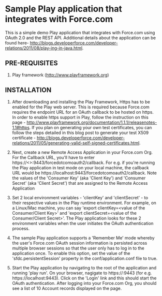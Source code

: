 Sample Play application that integrates with Force.com
=================================

This is a simple demo Play application that integrates with Force.com using OAuth 2.0 and the REST API. Additional details about the application can be found here- http://blogs.developerforce.com/developer-relations/2011/08/play-ing-in-java.html.

PRE-REQUISITES
--------------

1) Play framework (http://www.playframework.org)

INSTALLATION
--------------
1) After downloading and installing the Play Framework, Https has to be enabled for the Play web server. This is required because Force.com requires the endpoint URL for an OAuth callback to be hosted on https. In order to enable https support in Play, follow the instruction on this page - http://www.playframework.org/documentation/1.1.1/releasenotes-1.1#https. If you plan on generating your own test certificates, you can follow the steps detailed in this blog post to generate your test X509 certificate - http://blogs.developerforce.com/developer-relations/2011/05/generating-valid-self-signed-certificates.html.

2) Next, create a new Remote Access Application in your Force.com Org. For the Callback URL, you'll have to enter https://<<your Play URL>>:9443/forcedotcomoauth2/callback. For e.g. if you're running the Play application in test mode on your local machine, the callback URL would be https://localhost:9443/forcedotcomoauth2/callback. Note the values of the 'Consumer Key' (aka 'Client Key') and 'Consumer Secret' (aka 'Client Secret') that are assigned to the Remote Access Application

3) Set 2 local environment variables - 'clientKey' and 'clientSecret' - to their respective values in the Play runtime environment. For example, on a Linux/Mac machine, you can say 'export clientKey=<value of the Consumer/Client Key>' and 'export clientSecret=<value of the Consumer/Client Secret>'. The Play application looks for these 2 environment variables when the user initiates the OAuth authentication process.

4) The sample Play application supports a 'Remember Me' mode whereby the user's Force.com OAuth session information is persisted across multiple browser sessions so that the user only has to log in to the application once. To enable this option, set the value of the 'sfdc.persistentSession' property in the conf/application.conf file to true.

5) Start the Play application by navigating to the root of the application and running 'play run'. On your browser, nagigate to https://<your Play URL>:9443 (for e.g. https://localhost:9443). Click on the 'Login' link and this should start the OAuth authentication. After logging into your Force.com Org, you should see a list of 10 Account records displayed on the page.

